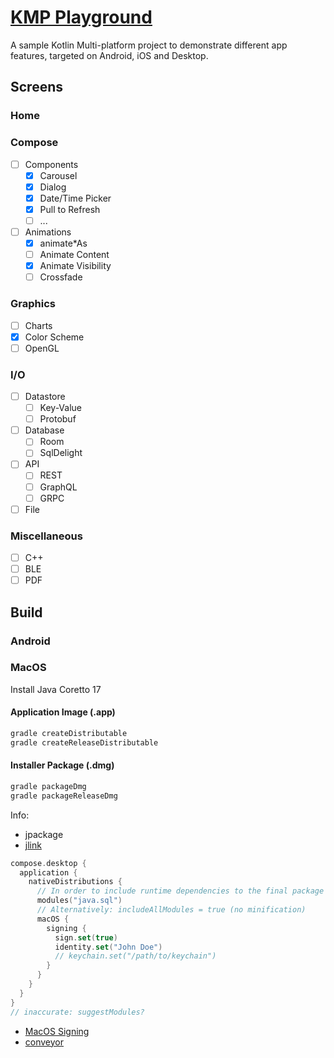 # [KMP Playground](https://payamgerackoohi.github.io/KmpPlayground/)

A sample Kotlin Multi-platform project to demonstrate different app features, targeted on Android, iOS and Desktop.

## Screens

### Home

### Compose
- [ ] Components
  - [x] Carousel
  - [x] Dialog
  - [x] Date/Time Picker
  - [x] Pull to Refresh
  - [ ] ...
- [ ] Animations
  - [x] animate*As
  - [ ] Animate Content
  - [x] Animate Visibility
  - [ ] Crossfade

### Graphics
- [ ] Charts
- [x] Color Scheme
- [ ] OpenGL

### I/O
- [ ] Datastore
  - [ ] Key-Value
  - [ ] Protobuf
- [ ] Database
  - [ ] Room
  - [ ] SqlDelight
- [ ] API
  - [ ] REST
  - [ ] GraphQL
  - [ ] GRPC
- [ ] File

### Miscellaneous
- [ ] C++
- [ ] BLE
- [ ] PDF

## Build
### Android

### MacOS
Install Java Coretto 17
#### Application Image (.app)
```sh
gradle createDistributable
gradle createReleaseDistributable
```
#### Installer Package (.dmg)
```sh
gradle packageDmg
gradle packageReleaseDmg
```
Info:
- jpackage
- [jlink](https://openjdk.org/jeps/282)
```kotlin
compose.desktop {
  application {
    nativeDistributions {
      // In order to include runtime dependencies to the final package file
      modules("java.sql")
      // Alternatively: includeAllModules = true (no minification)
      macOS {
        signing {
          sign.set(true)
          identity.set("John Doe")
          // keychain.set("/path/to/keychain") 
        }
      }
    }
  }
}
// inaccurate: suggestModules?
```
- [MacOS Signing](https://github.com/JetBrains/compose-multiplatform/blob/master/tutorials/Signing_and_notarization_on_macOS/README.md)
- [conveyor](https://www.hydraulic.software/)
